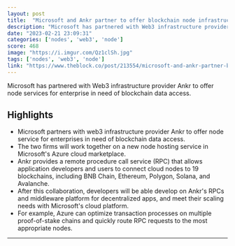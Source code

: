```yaml
---
layout: post
title:  "Microsoft and Ankr partner to offer blockchain node infrastructure service"
description: "Microsoft has partnered with Web3 infrastructure provider Ankr to offer node services for enterprise in need of blockchain data access."
date: "2023-02-21 23:09:31"
categories: ['nodes', 'web3', 'node']
score: 468
image: "https://i.imgur.com/Qz1clSh.jpg"
tags: ['nodes', 'web3', 'node']
link: "https://www.theblock.co/post/213554/microsoft-and-ankr-partner-blockchain-node-infrastructure-service"
---
```


Microsoft has partnered with Web3 infrastructure provider Ankr to offer node services for enterprise in need of blockchain data access.

## Highlights

- Microsoft partners with web3 infrastructure provider Ankr to offer node service for enterprises in need of blockchain data access.
- The two firms will work together on a new node hosting service in Microsoft's Azure cloud marketplace.
- Ankr provides a remote procedure call service (RPC) that allows application developers and users to connect cloud nodes to 19 blockchains, including BNB Chain, Ethereum, Polygon, Solana, and Avalanche.
- After this collaboration, developers will be able develop on Ankr's RPCs and middleware platform for decentralized apps, and meet their scaling needs with Microsoft's cloud platform.
- For example, Azure can optimize transaction processes on multiple proof-of-stake chains and quickly route RPC requests to the most appropriate nodes.

---
